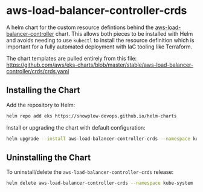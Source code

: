# aws-load-balancer-controller-crds

A helm chart for the custom resource defintions behind the [aws-load-balancer-controller](https://github.com/aws/eks-charts/tree/master/stable/aws-load-balancer-controller) chart.  This allows both pieces to be installed with Helm and avoids needing to use `kubectl` to install the resource definition which is important for a fully automated deployment with IaC tooling like Terraform.

The chart templates are pulled entirely from this file: https://github.com/aws/eks-charts/blob/master/stable/aws-load-balancer-controller/crds/crds.yaml

## Installing the Chart

Add the repository to Helm:

```bash
helm repo add eks https://snowplow-devops.github.io/helm-charts
```

Install or upgrading the chart with default configuration:

```bash
helm upgrade --install aws-load-balancer-controller-crds --namespace kube-system snowplow-devops/aws-otel-collector
```

## Uninstalling the Chart

To uninstall/delete the `aws-load-balancer-controller-crds` release:

```bash
helm delete aws-load-balancer-controller-crds --namespace kube-system
```
